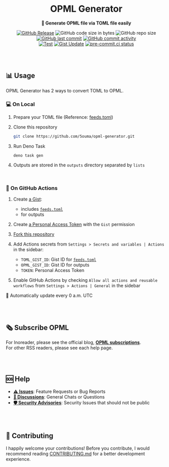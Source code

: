 <h1 align="center">OPML Generator</h1>

<div align="center">

**📰 Generate OPML file via TOML file easily**

[![GitHub Release](https://img.shields.io/github/v/release/5ouma/opml-generator?style=flat-square)](https://github.com/5ouma/opml-generator/releases)
![GitHub code size in bytes](https://img.shields.io/github/languages/code-size/5ouma/opml-generator?style=flat-square)
![GitHub repo size](https://img.shields.io/github/repo-size/5ouma/opml-generator?style=flat-square)
[![GitHub last commit](https://img.shields.io/github/last-commit/5ouma/opml-generator?style=flat-square)](https://github.com/5ouma/opml-generator/commit/HEAD)
[![GitHub commit activity](https://img.shields.io/github/commit-activity/m/5ouma/opml-generator?style=flat-square)](https://github.com/5ouma/opml-generator/commits/main)
<br />
[![Test](https://img.shields.io/github/actions/workflow/status/5ouma/opml-generator/test.yml?label=test&style=flat-square)](https://github.com/5ouma/opml-generator/actions/workflows/test.yml)
[![Gist Update](https://img.shields.io/github/actions/workflow/status/5ouma/opml-generator/gist-update.yml?label=Gist%20Update&style=flat-square)](https://github.com/5ouma/opml-generator/actions/workflows/gist-update.yml)
[![pre-commit.ci status](https://results.pre-commit.ci/badge/github/5ouma/opml-generator/main.svg?style=flat-square)](https://results.pre-commit.ci/latest/github/5ouma/opml-generator/main)

</div>

<br /><br />

## 📊 Usage

OPML Generator has 2 ways to convert TOML to OPML.

### 💻 On Local

1. Prepare your TOML file (Reference: [feeds.toml](./assets/example/feeds.toml))

2. Clone this repository

   ```sh
   git clone https://github.com/5ouma/opml-generator.git
   ```

3. Run Deno Task

   ```shell
   deno task gen
   ```

4. Outputs are stored in the `outputs` directory separated by `lists`

<br />

### 🐙 On GitHub Actions

1. Create [a Gist](https://gist.github.com):

   - includes [`feeds.toml`](./assets/example/feeds.toml)
   - for outputs

2. Create [a Personal Access Token] with the `Gist` permission

3. [Fork this repository](https://github.com/5ouma/opml-generator/fork)

4. Add Actions secrets
   from `Settings > Secrets and variables | Actions` in the sidebar:

   - `TOML_GIST_ID`: Gist ID for [`feeds.toml`](./assets/example/feeds.toml)
   - `OPML_GIST_ID`: Gist ID for outputs
   - `TOKEN`: Personal Access Token

5. Enable GitHub Actions by checking `Allow all actions and reusable workflows`
   from `Settings > Actions | General` in the sidebar

🎉 Automatically update every 0 a.m. UTC

[a Personal Access Token]: https://github.com/settings/tokens

<br /><br />

## 🗞️ Subscribe OPML

For Inoreader, please see the official blog, [**OPML subscriptions**](https://www.inoreader.com/blog/2014/05/opml-subscriptions.html).
<br />
For other RSS readers, please see each help page.

<br /><br />

## 🆘 Help

- [**⚠️ Issues**]: Feature Requests or Bug Reports
- [**💬 Discussions**]: General Chats or Questions
- [**🛡️ Security Advisories**]: Security Issues that should not be public

[**⚠️ Issues**]: https://github.com/5ouma/opml-generator/issues/new/choose
[**💬 Discussions**]: https://github.com/5ouma/opml-generator/discussions/new/choose
[**🛡️ Security Advisories**]: https://github.com/5ouma/opml-generator/security/advisories/new

<br /><br />

## 🎽 Contributing

I happily welcome your contributions!
Before you contribute,
I would recommend reading [CONTRIBUTING.md](./CONTRIBUTING.md)
for a better development experience.
